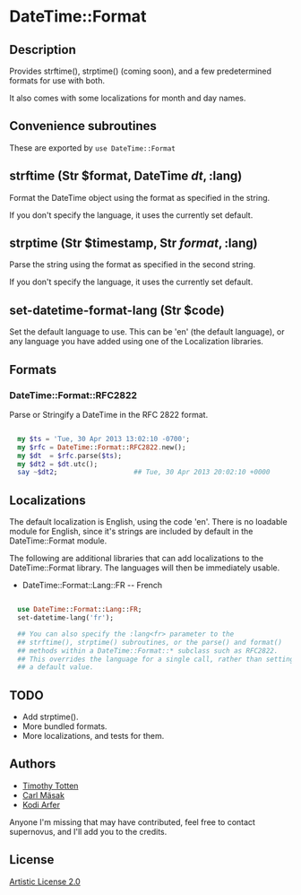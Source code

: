 # DateTime::Format

## Description

Provides strftime(), strptime() (coming soon), and a few predetermined 
formats for use with both. 

It also comes with some localizations for month and day names.

## Convenience subroutines

These are exported by ```use DateTime::Format```

## strftime (Str $format, DateTime $dt, :$lang)

Format the DateTime object using the format as specified in the string.

If you don't specify the language, it uses the currently set default.

## strptime (Str $timestamp, Str $format, :$lang)

Parse the string using the format as specified in the second string.

If you don't specify the language, it uses the currently set default.

## set-datetime-format-lang (Str $code)

Set the default language to use. This can be 'en' (the default language),
or any language you have added using one of the Localization libraries.

## Formats

### DateTime::Format::RFC2822

Parse or Stringify a DateTime in the RFC 2822 format.

```raku

  my $ts = 'Tue, 30 Apr 2013 13:02:10 -0700';
  my $rfc = DateTime::Format::RFC2822.new();
  my $dt  = $rfc.parse($ts);
  my $dt2 = $dt.utc();
  say ~$dt2;                   ## Tue, 30 Apr 2013 20:02:10 +0000

```

## Localizations

The default localization is English, using the code 'en'.
There is no loadable module for English, since it's strings are included
by default in the DateTime::Format module.

The following are additional libraries that can add localizations to the
DateTime::Format library. The languages will then be immediately usable.

 * DateTime::Format::Lang::FR -- French

```raku

  use DateTime::Format::Lang::FR;
  set-datetime-lang('fr');

  ## You can also specify the :lang<fr> parameter to the
  ## strftime(), strptime() subroutines, or the parse() and format()
  ## methods within a DateTime::Format::* subclass such as RFC2822.
  ## This overrides the language for a single call, rather than setting
  ## a default value.

```

## TODO

 * Add strptime().
 * More bundled formats.
 * More localizations, and tests for them.

## Authors

 * [Timothy Totten](https://github.com/supernovus/)
 * [Carl Mäsak](https://github.com/masak/)
 * [Kodi Arfer](https://github.com/Kodiologist/)

Anyone I'm missing that may have contributed, feel free to contact supernovus,
and I'll add you to the credits.

## License

[Artistic License 2.0](http://www.perlfoundation.org/artistic_license_2_0)

